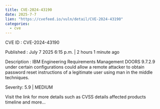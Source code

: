 ```yaml
--- 
title: CVE-2024-43190
date: 2025-7-7
lien: "https://cvefeed.io/vuln/detail/CVE-2024-43190"
categories:
  - cve
---
```


CVE ID : CVE-2024-43190

Published :  July 7
2025
6:15 p.m. | 2 hours
1 minute ago

Description : IBM Engineering Requirements Management DOORS 9.7.2.9
under certain configurations
could allow a remote attacker to obtain password reset instructions of a legitimate user using man in the middle techniques.

Severity: 5.9 | MEDIUM

Visit the link for more details
such as CVSS details
affected products
timeline
and more...
